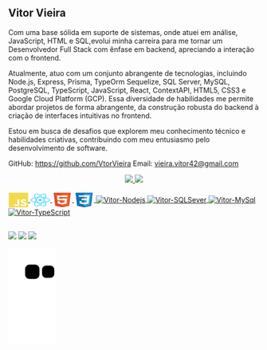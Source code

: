 ## Vitor Vieira

Com uma base sólida em suporte de sistemas, onde atuei em análise, JavaScript, HTML e SQL,evolui minha carreira para me tornar um Desenvolvedor Full Stack com ênfase em backend, apreciando a interação com o frontend.

Atualmente, atuo com um conjunto abrangente de tecnologias, incluindo Node.js, Express, Prisma, TypeOrm Sequelize, SQL Server, MySQL, PostgreSQL, TypeScript, JavaScript, React, ContextAPI, HTML5, CSS3 e Google Cloud Platform (GCP). Essa diversidade de habilidades me permite abordar projetos de forma abrangente, da construção robusta do backend à criação de interfaces intuitivas no frontend.

Estou em busca de desafios que explorem meu conhecimento técnico e habilidades criativas, contribuindo com meu entusiasmo pelo desenvolvimento de software.

GitHub: https://github.com/VtorVieira
Email: vieira.vitor42@gmail.com

<div align="center">
  <a href="https://github.com/vtorvieira">
  <img height="180em" src="https://github-readme-stats.vercel.app/api?username=VtorVieira&show_icons=true&theme=dracula&include_all_commits=true&count_private=true"/>
  <img height="180em" src="https://github-readme-stats.vercel.app/api/top-langs/?username=VtorVieira&layout=compact&langs_count=7&theme=dracula"/>
</div>
  <div style="display: inline_block"><br>
  <img align="center" alt="Vitor-Js" height="30" width="40" src="https://raw.githubusercontent.com/devicons/devicon/master/icons/javascript/javascript-plain.svg">
  <img align="center" alt="Vitor-React" height="30" width="40" src="https://raw.githubusercontent.com/devicons/devicon/master/icons/react/react-original.svg">
  <img align="center" alt="Vitor-HTML" height="30" width="40" src="https://raw.githubusercontent.com/devicons/devicon/master/icons/html5/html5-original.svg">
  <img align="center" alt="Vitor-CSS" height="30" width="40" src="https://raw.githubusercontent.com/devicons/devicon/master/icons/css3/css3-original.svg">
  <img align="center" alt="Vitor-Nodejs" height="30" width="40" src="https://cdn.jsdelivr.net/gh/devicons/devicon/icons/nodejs/nodejs-original.svg" />
  <img align="center" alt="Vitor-SQLSever" height="30" width="40" src="https://cdn.jsdelivr.net/gh/devicons/devicon/icons/microsoftsqlserver/microsoftsqlserver-plain-wordmark.svg" />
    <img align="center" alt="Vitor-MySql" height="30" width="40" src="https://cdn.jsdelivr.net/gh/devicons/devicon/icons/mysql/mysql-original-wordmark.svg" />
    <img align="center" alt="Vitor-TypeScript" height="30" width="40" src="https://cdn.jsdelivr.net/gh/devicons/devicon/icons/typescript/typescript-original.svg" />
</div>
  
##
 
<div>
  <a href="https://instagram.com/_vieira_vitor_" target="_blank"><img src="https://img.shields.io/badge/-Instagram-%23E4405F?style=for-the-badge&logo=instagram&logoColor=white" target="_blank"></a>
  <a href = "mailto:vieira.vitor42@gmail.com"><img src="https://img.shields.io/badge/-Gmail-%23333?style=for-the-badge&logo=gmail&logoColor=white" target="_blank"></a>
  <a href="https://www.linkedin.com/in/vtorvieira" target="_blank"><img src="https://img.shields.io/badge/-LinkedIn-%230077B5?style=for-the-badge&logo=linkedin&logoColor=white" target="_blank"></a>
  
  ![Snake animation](https://github.com/VtorVieira/VtorVieira/blob/output/github-contribution-grid-snake.svg)
 
</div>

